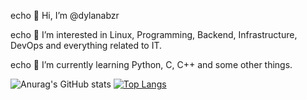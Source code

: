 echo 👋 Hi, I’m @dylanabzr

echo 👀 I’m interested in Linux, Programming, Backend, Infrastructure, DevOps and everything related to IT.

echo 🌱 I’m currently learning Python, C, C++ and some other things.

![Anurag's GitHub stats](https://github-readme-stats.vercel.app/api?username=dylanabzr&show_icons=true&theme=transparent)
[![Top Langs](https://github-readme-stats.vercel.app/api/top-langs/?username=dylanabzr)](https://github.com/anuraghazra/github-readme-stats)
